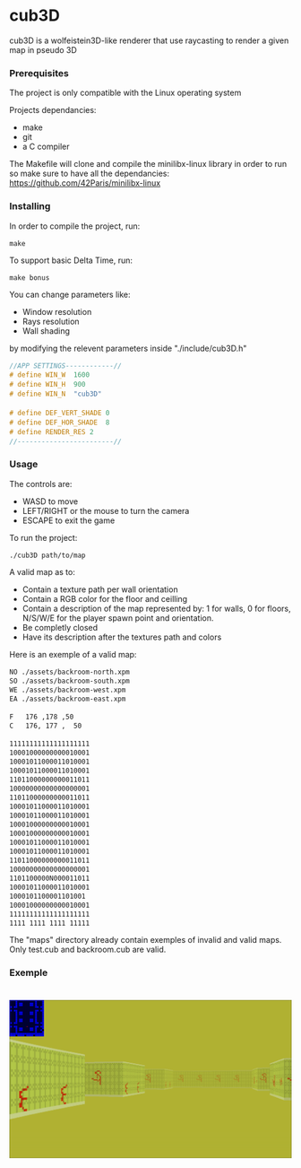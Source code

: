 # cub3D

cub3D is a wolfeistein3D-like renderer that use raycasting to render a given map in pseudo 3D

### Prerequisites

The project is only compatible with the Linux operating system

Projects dependancies:
 - make
 - git
 - a C compiler

The Makefile will clone and compile the minilibx-linux library in order to run so make sure to have all the dependancies: https://github.com/42Paris/minilibx-linux 

### Installing

In order to compile the project, run:
```
make
```

To support basic Delta Time, run:
```
make bonus
```

You can change parameters like:
 - Window resolution
 - Rays resolution
 - Wall shading

by modifying the relevent parameters inside "./include/cub3D.h"
```c
//APP SETTINGS------------//
# define WIN_W	1600
# define WIN_H	900
# define WIN_N	"cub3D"

# define DEF_VERT_SHADE	0
# define DEF_HOR_SHADE	8
# define RENDER_RES	2
//------------------------//
```

### Usage

The controls are:
 - WASD to move
 - LEFT/RIGHT or the mouse to turn the camera
 - ESCAPE to exit the game

To run the project:
```
./cub3D path/to/map
```

A valid map as to:
 - Contain a texture path per wall orientation
 - Contain a  RGB color for the floor and ceilling
 - Contain a description of the map represented by: 1 for walls, 0 for floors, N/S/W/E for the player spawn point and orientation.
 - Be completly closed
 - Have its description after the textures path and colors 

Here is an exemple of a valid map:
```
NO ./assets/backroom-north.xpm
SO ./assets/backroom-south.xpm
WE ./assets/backroom-west.xpm
EA ./assets/backroom-east.xpm

F   176 ,178 ,50
C   176, 177 ,  50

11111111111111111111
10001000000000010001
10001011000011010001
10001011000011010001
11011000000000011011
10000000000000000001
11011000000000011011
10001011000011010001
10001011000011010001
10001000000000010001
10001000000000010001
10001011000011010001
10001011000011010001
11011000000000011011
10000000000000000001
1101100000N000011011
10001011000011010001
1000101100001101001
10001000000000010001
11111111111111111111
1111 1111 1111 11111
```

The "maps" directory already contain exemples of invalid and valid maps. Only test.cub and backroom.cub are valid.

### Exemple
#
<p align="center">
  <img src="exemple.png"/>
</p>
